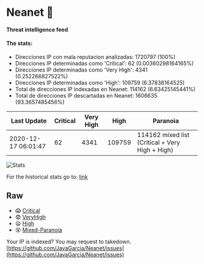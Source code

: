# Neanet :hocho:
#### Threat intelligence feed
#### The stats:

- Direcciones IP con mala reputacion analizadas: 1720797 (100%)
- Direcciones IP determinadas como 'Critical':  62 (0.00360298164165%)
- Direcciones IP determinadas como 'Very High':  4341 (0.252266827522%)
- Direcciones IP determinadas como 'High':  109759 (6.37838164525)
- Total de direcciones IP indexadas en Neanet:  114162 (6.63425145441%)
- Total de direcciones IP descartadas en Neanet:  1606635 (93.3657485456%)

| Last Update | Critical | Very High | High | Paranoia |
| --- | --- | --- | --- | --- |
| 2020-12-17 06:01:47 | 62 | 4341 | 109759 | 114162 mixed list (Critical + Very High + High)|

![Stats](https://docs.google.com/spreadsheets/d/e/2PACX-1vSnaNMIXVabIpDJjufMlzH7poXnshF3mgd8Is1g9ytUEzVsP5my4Trn8f-xkoLLQ38xpL3HtmUexLo6/pubchart?oid=501124687&format=image)

For the historical stats go to: [link](/stats.csv)
## Raw
- :scream: [Critical](https://raw.githubusercontent.com/JavaGarcia/Neanet/master/blacklists/neanet_critical.txt)
- :fearful: [VeryHigh](https://raw.githubusercontent.com/JavaGarcia/Neanet/master/blacklists/neanet_veryHigh.txtt)
- :frowning: [High](https://raw.githubusercontent.com/JavaGarcia/Neanet/master/blacklists/neanet_high.txt)
- :dizzy_face: [Mixed-Paranoia](https://raw.githubusercontent.com/JavaGarcia/Neanet/master/blacklists/neanet_all.txt)


Your IP is indexed? You may request to takedown. [https://github.com/JavaGarcia/Neanet/issues](https://github.com/JavaGarcia/Neanet/issues)



















































































































































































































































































































































































































































































































































































































































































































































































































































































































































































































































































































































































































































































































































































































































































































































































































































































































































































































































































































































































































































































































































































































































































































































































































































































































































































































































































































































































































































































































































